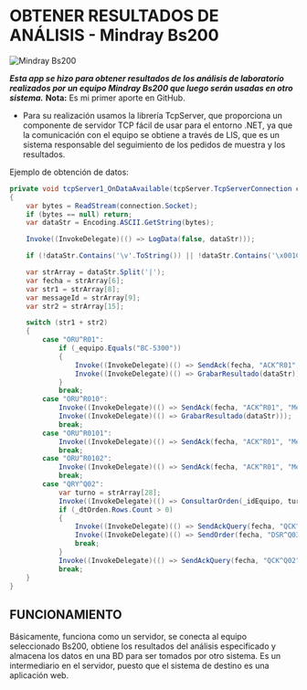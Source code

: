 # **OBTENER RESULTADOS DE ANÁLISIS - Mindray Bs200**

![Mindray Bs200](https://medtestdx.com/wp-content/uploads/2019/05/BS200-Software.jpg)

***Esta app se hizo para obtener resultados de los análisis de laboratorio realizados por un equipo Mindray Bs200 que luego serán usadas en otro sistema.***
**Nota:** Es mi primer aporte en GitHub.

* Para su realización usamos la librería TcpServer, que proporciona un componente de servidor TCP fácil de usar para el entorno .NET, ya que la comunicación con el equipo se obtiene a través de LIS, que es un sistema responsable del seguimiento de los pedidos de muestra y los resultados.


Ejemplo de obtención de datos:

```c#
private void tcpServer1_OnDataAvailable(tcpServer.TcpServerConnection connection)
{
	var bytes = ReadStream(connection.Socket);
	if (bytes == null) return;
	var dataStr = Encoding.ASCII.GetString(bytes);

	Invoke((InvokeDelegate)(() => LogData(false, dataStr)));

	if (!dataStr.Contains('\v'.ToString()) || !dataStr.Contains('\x001C'.ToString())) return;

	var strArray = dataStr.Split('|');
	var fecha = strArray[6];
	var str1 = strArray[8];
	var messageId = strArray[9];
	var str2 = strArray[15];

	switch (str1 + str2)
	{
		case "ORU^R01":
			if (_equipo.Equals("BC-5300"))
			{
				Invoke((InvokeDelegate)(() => SendAck(fecha, "ACK^R01", "Message accepted", messageId, "0")));
				Invoke((InvokeDelegate)(() => GrabarResultado(dataStr)));
			}
			break;
		case "ORU^R010":
			Invoke((InvokeDelegate)(() => SendAck(fecha, "ACK^R01", "Message accepted", messageId, "0")));
			Invoke((InvokeDelegate)(() => GrabarResultado(dataStr)));
			break;
		case "ORU^R0101":
			Invoke((InvokeDelegate)(() => SendAck(fecha, "ACK^R01", "Message accepted", messageId, "1")));
			break;
		case "ORU^R0102":
			Invoke((InvokeDelegate)(() => SendAck(fecha, "ACK^R01", "Message accepted", messageId, "2")));
			break;
		case "QRY^Q02":
			var turno = strArray[28];
			Invoke((InvokeDelegate)(() => ConsultarOrden(_idEquipo, turno)));
			if (_dtOrden.Rows.Count > 0)
			{
				Invoke((InvokeDelegate)(() => SendAckQuery(fecha, "QCK^Q02", "Message accepted", "0", "OK")));
				Invoke((InvokeDelegate)(() => SendOrder(fecha, "DSR^Q03", "Message accepted", "0", _dtOrden)));
				break;
			}
			Invoke((InvokeDelegate)(() => SendAckQuery(fecha, "QCK^Q02", "Message accepted", "0", "NF")));
			break;
	}
}
```

## **FUNCIONAMIENTO**
Básicamente, funciona como un servidor, se conecta al equipo seleccionado Bs200, obtiene los resultados del análisis especificado y almacena los datos en una BD para ser tomados por otro sistema. 
Es un intermediario en el servidor, puesto que el sistema de destino es una aplicación web.
